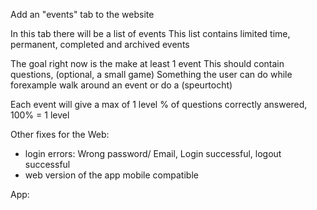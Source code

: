 Add an "events" tab to the website

In this tab there will be a list of events
This list contains limited time, permanent, completed and archived events

The goal right now is the make at least 1 event
This should contain questions, (optional, a small game)
Something the user can do while forexample walk around an event or do a (speurtocht)

Each event will give a max of 1 level
% of questions correctly answered, 100% = 1 level






Other fixes for the
Web:
- login errors: Wrong password/ Email, Login successful, logout successful
- web version of the app mobile compatible

App: